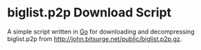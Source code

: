 # biglist.p2p Download Script

A simple script written in [Go](https://golang.org) for downloading and decompressing biglist.p2p from http://john.bitsurge.net/public/biglist.p2p.gz.